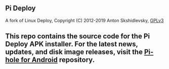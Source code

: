 ## Pi Deploy

A fork of Linux Deploy, Copyright (C) 2012-2019  Anton Skshidlevsky, [GPLv3](https://github.com/meefik/pideploy/blob/master/LICENSE)

## This repo contains the source code for the Pi Deploy APK installer.  For the latest news, updates, and disk image releases, visit the [Pi-hole for Android](https://github.com/DesktopECHO/Pi-hole-for-Android) repository.
